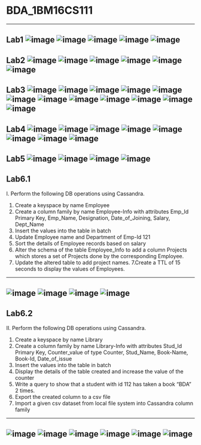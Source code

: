 # BDA_1BM16CS111
---
Lab1
![image](https://user-images.githubusercontent.com/37868833/94106250-a9594b00-fe58-11ea-9098-58ae2d627168.png)
![image](https://user-images.githubusercontent.com/37868833/94106254-ad856880-fe58-11ea-91f2-11bf9e2238fe.png)
![image](https://user-images.githubusercontent.com/37868833/94106257-b0805900-fe58-11ea-8cb9-75fa5f609006.png)
![image](https://user-images.githubusercontent.com/37868833/94106532-36040900-fe59-11ea-8fe7-6927e35c3fea.png)
![image](https://user-images.githubusercontent.com/37868833/94110821-d4e03380-fe60-11ea-8ef0-a47c5d86aedc.png)
---
Lab2
![image](https://user-images.githubusercontent.com/37868833/94795260-bba82b80-03fa-11eb-8a0b-2450b9147260.png)
![image](https://user-images.githubusercontent.com/37868833/94795269-be0a8580-03fa-11eb-84f6-3c5902ab9dfc.png)
![image](https://user-images.githubusercontent.com/37868833/94795272-c1057600-03fa-11eb-9c2a-790793b7ed1f.png)
![image](https://user-images.githubusercontent.com/37868833/94794716-e47bf100-03f9-11eb-8229-9999f4151f07.png)
![image](https://user-images.githubusercontent.com/37868833/94807284-1054a200-040d-11eb-9363-79e71d5976ad.png)
![image](https://user-images.githubusercontent.com/37868833/94807307-18acdd00-040d-11eb-97f7-2553ae2a9c32.png)
---
Lab3
![image](https://user-images.githubusercontent.com/37868833/95450446-edce0600-0983-11eb-9ad2-95290d94b0aa.png)
![image](https://user-images.githubusercontent.com/37868833/95450483-fb838b80-0983-11eb-883e-9a0966d72dd2.png)
![image](https://user-images.githubusercontent.com/37868833/95450537-0dfdc500-0984-11eb-8edc-d9a26620d617.png)
![image](https://user-images.githubusercontent.com/37868833/95450587-1d7d0e00-0984-11eb-9514-19009f922b5d.png)
![image](https://user-images.githubusercontent.com/37868833/95450651-35ed2880-0984-11eb-8efe-c68411d9f9e0.png)
![image](https://user-images.githubusercontent.com/37868833/95450721-53ba8d80-0984-11eb-9486-8bd56ce767d7.png)
![image](https://user-images.githubusercontent.com/37868833/95450781-6af97b00-0984-11eb-82b9-5e56f7956176.png)
![image](https://user-images.githubusercontent.com/37868833/95450838-8795b300-0984-11eb-9f5d-228cf12bf4c2.png)
![image](https://user-images.githubusercontent.com/37868833/95450895-9d0add00-0984-11eb-9240-67653fe28960.png)
![image](https://user-images.githubusercontent.com/37868833/95450977-c1ff5000-0984-11eb-91b0-45924b0f1e30.png)
![image](https://user-images.githubusercontent.com/37868833/98209576-2d791500-1f65-11eb-8978-a2897fc219f6.png)
![image](https://user-images.githubusercontent.com/37868833/98209590-34078c80-1f65-11eb-827a-e20352ab653f.png)
---
Lab4
![image](https://user-images.githubusercontent.com/37868833/96108807-a1db0e00-0efb-11eb-8599-6dd05da3f08f.png)
![image](https://user-images.githubusercontent.com/37868833/96108842-aef7fd00-0efb-11eb-8008-8b4a8b3b9627.png)
![image](https://user-images.githubusercontent.com/37868833/96108914-c33bfa00-0efb-11eb-8c36-7a135e901771.png)
![image](https://user-images.githubusercontent.com/37868833/96108990-d3ec7000-0efb-11eb-9b61-e90bb65277d6.png)
![image](https://user-images.githubusercontent.com/37868833/96109034-e1a1f580-0efb-11eb-978b-d4fdd8bba513.png)
![image](https://user-images.githubusercontent.com/37868833/96109078-ed8db780-0efb-11eb-84e1-dba87cb32356.png)
![image](https://user-images.githubusercontent.com/37868833/96111546-f469f980-0efe-11eb-884f-bcbbb67f7afd.png)
![image](https://user-images.githubusercontent.com/37868833/96111508-e61bdd80-0efe-11eb-8055-a7a2f11a9425.png)
---
Lab5
![image](https://user-images.githubusercontent.com/37868833/97568799-18543180-1a0d-11eb-9a33-b6882e851b54.png)
![image](https://user-images.githubusercontent.com/37868833/97568836-1ab68b80-1a0d-11eb-9632-a196b5ab1232.png)
![image](https://user-images.githubusercontent.com/37868833/97568858-1c804f00-1a0d-11eb-8662-c4746eb05e9c.png)
![image](https://user-images.githubusercontent.com/37868833/98209604-3964d700-1f65-11eb-8d5c-da40227ddc87.png)
---
Lab6.1
---

I. Perform the following  DB operations using Cassandra. 
1. Create  a keyspace by name Employee
2. Create a column family by name Employee-Info with attributes 
    Emp_Id Primary Key, Emp_Name, Designation, Date_of_Joining, Salary,   
    Dept_Name
3. Insert the values into the table in batch
3.  Update Employee name and Department of Emp-Id 121
4. Sort the details of Employee records based on salary
5. Alter the schema of the table Employee_Info to add a column Projects which stores a set of Projects done by the corresponding Employee.
6. Update the altered table to add project names.
7.Create a TTL of 15 seconds to display the values of Employees.

---
![image](https://user-images.githubusercontent.com/37868833/98233668-645f2300-1f85-11eb-8c0b-9348edce7cb9.png)
![image](https://user-images.githubusercontent.com/37868833/98233742-79d44d00-1f85-11eb-93d0-a0a10f636b2f.png)
![image](https://user-images.githubusercontent.com/37868833/98233879-9ec8c000-1f85-11eb-8573-97a10c85d587.png)
![image](https://user-images.githubusercontent.com/37868833/98233938-b43dea00-1f85-11eb-9f17-7528ac520162.png)
---
Lab6.2
---

II. Perform the following  DB operations using Cassandra.
1. Create  a keyspace by name Library
2. Create a column family by name Library-Info with attributes 
     Stud_Id Primary Key,
     Counter_value of type Counter,
    Stud_Name, Book-Name, Book-Id, Date_of_issue
3. Insert the values into the table in batch
3.  Display the details of the table created and increase the value of the counter 
4. Write a query to show that a student with id 112 has taken a book “BDA” 2 times.
5. Export the created column to a csv file
6. Import a given csv dataset from local file system into Cassandra column family

---
![image](https://user-images.githubusercontent.com/37868833/98232071-3547b200-1f83-11eb-91d4-254e21237959.png)
![image](https://user-images.githubusercontent.com/37868833/98232154-51e3ea00-1f83-11eb-9712-92f9b69b5606.png)
![image](https://user-images.githubusercontent.com/37868833/98232235-6c1dc800-1f83-11eb-8686-a23145a87929.png)
![image](https://user-images.githubusercontent.com/37868833/98232379-98394900-1f83-11eb-9db7-e5d3c33a8909.png)
![image](https://user-images.githubusercontent.com/37868833/98232693-f9f9b300-1f83-11eb-80d8-6d17b84df825.png)
![image](https://user-images.githubusercontent.com/37868833/98232552-cae34180-1f83-11eb-89cc-567fb3c119ab.png)
---
